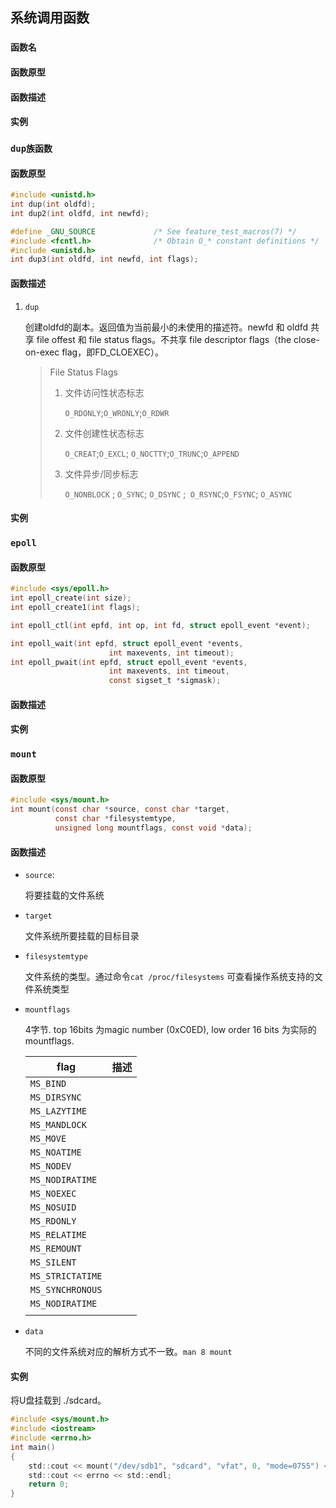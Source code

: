 ## 系统调用函数



### `函数名`

#### 函数原型

#### 函数描述

#### 实例









### `dup族函数`

#### 函数原型

```c
#include <unistd.h>
int dup(int oldfd);
int dup2(int oldfd, int newfd);

#define _GNU_SOURCE             /* See feature_test_macros(7) */
#include <fcntl.h>              /* Obtain O_* constant definitions */
#include <unistd.h>
int dup3(int oldfd, int newfd, int flags);

```



#### 函数描述

1. `dup` 

    创建oldfd的副本。返回值为当前最小的未使用的描述符。newfd 和 oldfd 共享 file offest 和 file status flags。不共享 file descriptor flags（the close-on-exec flag，即FD_CLOEXEC）。 

    > File Status Flags
    >
    > 1. 文件访问性状态标志
    >
    >     `O_RDONLY`;`O_WRONLY`;`O_RDWR`
    >
    > 2. 文件创建性状态标志
    >
    >     `O_CREAT`;`O_EXCL`; `O_NOCTTY`;`O_TRUNC`;`O_APPEND`
    >
    > 3. 文件异步/同步标志
    >
    >     `O_NONBLOCK` ; `O_SYNC`; `O_DSYNC` ;` O_RSYNC`;`O_FSYNC`; `O_ASYNC`

#### 实例





### `epoll`

#### 函数原型

```c
#include <sys/epoll.h>
int epoll_create(int size);
int epoll_create1(int flags);

int epoll_ctl(int epfd, int op, int fd, struct epoll_event *event);

int epoll_wait(int epfd, struct epoll_event *events,
                      int maxevents, int timeout);
int epoll_pwait(int epfd, struct epoll_event *events,
                      int maxevents, int timeout,
                      const sigset_t *sigmask);
```



#### 函数描述

#### 实例







### `mount`

#### 函数原型

```c
#include <sys/mount.h>
int mount(const char *source, const char *target, 
          const char *filesystemtype, 
          unsigned long mountflags, const void *data);
```

#### 函数描述

- `source`:

    将要挂载的文件系统

- `target`

    文件系统所要挂载的目标目录

- `filesystemtype`

    文件系统的类型。通过命令`cat /proc/filesystems` 可查看操作系统支持的文件系统类型

- `mountflags`

    4字节. top 16bits 为magic number (0xC0ED), low order 16 bits 为实际的mountflags.	

    | flag             | 描述 |
    | ---------------- | ---- |
    | `MS_BIND`        |      |
    | `MS_DIRSYNC`     |      |
    | `MS_LAZYTIME`    |      |
    | `MS_MANDLOCK`    |      |
    | `MS_MOVE`        |      |
    | `MS_NOATIME`     |      |
    | `MS_NODEV`       |      |
    | `MS_NODIRATIME`  |      |
    | `MS_NOEXEC`      |      |
    | `MS_NOSUID`      |      |
    | `MS_RDONLY`      |      |
    | `MS_RELATIME`    |      |
    | `MS_REMOUNT`     |      |
    | `MS_SILENT`      |      |
    | `MS_STRICTATIME` |      |
    | `MS_SYNCHRONOUS` |      |
    | `MS_NODIRATIME`  |      |
    |                  |      |

- `data`

    不同的文件系统对应的解析方式不一致。`man 8 mount `

#### 实例

将U盘挂载到 ./sdcard。

```c
#include <sys/mount.h>
#include <iostream>
#include <errno.h>
int main()
{
	std::cout << mount("/dev/sdb1", "sdcard", "vfat", 0, "mode=0755") << std::endl;
	std::cout << errno << std::endl;
	return 0;
}
```

